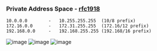 ### Private Address Space - [rfc1918](https://datatracker.ietf.org/doc/html/rfc1918)

```
10.0.0.0        -   10.255.255.255  (10/8 prefix)
172.16.0.0      -   172.31.255.255  (172.16/12 prefix)
192.168.0.0     -   192.168.255.255 (192.168/16 prefix)
```

![image](https://github.com/user-attachments/assets/b36a64cb-b891-4b12-bce8-409080110386)
![image](https://github.com/user-attachments/assets/32aa4e5f-5c37-42ab-9575-3dfe74cb69be)
![image](https://github.com/user-attachments/assets/6bd1ce9a-ef79-4112-bf83-c31325ba5dd2)

